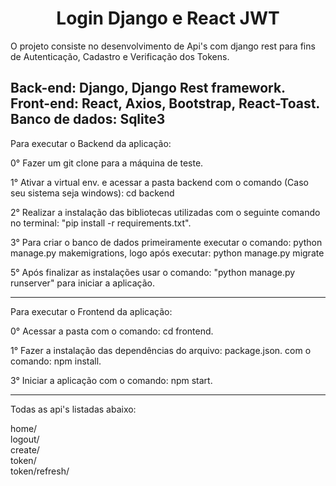 <h1 align="center">Login Django e React JWT</h1>

O projeto consiste no desenvolvimento de Api's com django rest para fins de Autenticação, Cadastro e Verificação dos Tokens.

Back-end: Django, Django Rest framework.
Front-end: React, Axios, Bootstrap, React-Toast.
Banco de dados: Sqlite3
------------------------------------------------------------------------------------------------------------------------

Para executar o Backend da aplicação:

0° Fazer um git clone para a máquina de teste.

1° Ativar a virtual env. e acessar a pasta backend com o comando (Caso seu sistema seja windows): cd backend

2° Realizar a instalação das bibliotecas utilizadas com o seguinte comando no terminal: "pip install -r requirements.txt".

3° Para criar o banco de dados primeiramente executar o comando: python manage.py makemigrations, logo após executar: python manage.py migrate

5° Após finalizar as instalações usar o comando: "python manage.py runserver" para iniciar a aplicação.

------------------------------------------------------------------------------------------------------------------------

Para executar o Frontend da aplicação:

0° Acessar a pasta com o comando: cd frontend.

1° Fazer a instalação das dependências do arquivo: package.json. com o comando: npm install.

3° Iniciar a aplicação com o comando: npm start.

------------------------------------------------------------------------------------------------------------------------
Todas as api's listadas abaixo:

home/ </br>
logout/  </br>
create/  </br>
token/  </br>
token/refresh/  </br>

